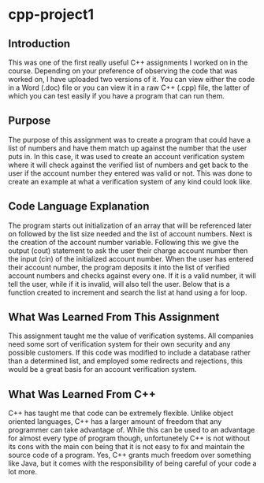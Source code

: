 # cpp-project1

## Introduction
This was one of the first really useful C++ assignments I worked on in the course. Depending on your preference of observing the code that was worked on, I have uploaded two versions of it. You can view either the code in a Word (.doc) file or you can view it in a raw C++ (.cpp) file, the latter of which you can test easily if you have a program that can run them.

## Purpose
The purpose of this assignment was to create a program that could have a list of numbers and have them match up against the number that the user puts in. In this case, it was used to create an account verification system where it will check against the verified list of numbers and get back to the user if the account number they entered was valid or not. This was done to create an example at what a verification system of any kind could look like.

## Code Language Explanation
The program starts out initialization of an array that will be referenced later on followed by the list size needed and the list of account numbers. Next is the creation of the account number variable. Following this we give the output (cout) statement to ask the user their charge account number then the input (cin) of the initialized account number. When the user has entered their account number, the program deposits it into the list of verified account numbers and checks against every one. If it is a valid number, it will tell the user, while if it is invalid, will also tell the user. Below that is a function created to increment and search the list at hand using a for loop.

## What Was Learned From This Assignment
This assignment taught me the value of verification systems. All companies need some sort of verification system for their own security and any possible customers. If this code was modified to include a database rather than a determined list, and employed some redirects and rejections, this would be a great basis for an account verification system.

## What Was Learned From C++
C++ has taught me that code can be extremely flexible. Unlike object oriented languages, C++ has a larger amount of freedom that any programmer can take advantage of. While this can be used to an advantage for almost every type of program though, unfortunetely C++ is not without its cons with the main con being that it is not easy to fix and maintain the source code of a program. Yes, C++ grants much freedom over something like Java, but it comes with the responsibility of being careful of your code a lot more.
